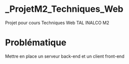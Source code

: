 # _ProjetM2_Techniques_Web
Projet pour cours Techniques Web TAL INALCO M2

# Problématique
Mettre en place un serveur back-end et un client front-end